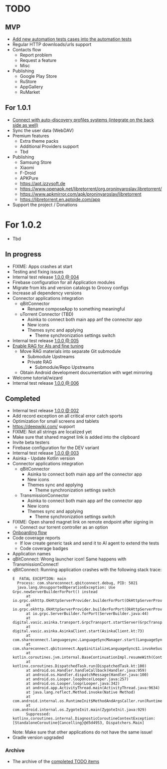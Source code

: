 # TODO

## MVP

- [Add new automation tests cases into the automation tests](./Tasks/003%20New%20automation%20tests%20to%20add/TASK.md)
- Regular HTTP downloads/urls support
- Contacts flow
  - Report problem
  - Request a feature
  - Misc
- Publishing
  - Google Play Store
  - RuStore
  - AppGallery
  - RuMarket

## For 1.0.1

- [Connect with auto-discovery profiles systems (integrate on the back side as well)](./Tasks/004%20Auto-discovery%20profiles%20systems/TASK.md) 
- Sync the user data (WebDAV)
- Premium features
  - Extra theme packs
  - Additional Providers support
  - Tbd
- Publishing
  - Samsung Store
  - Xiaomi
  - F-Droid
  - APKPure
  - https://apt.izzysoft.de
  - https://www.openapk.net/libretorrent/org.proninyaroslav.libretorrent/
  - https://www.apkmirror.com/apk/proninyaroslav/libretorrent
  - https://libretorrent.en.aptoide.com/app
- Support the project / Donations

# For 1.0.2

- Tbd
  
## In progress

- FIXME: Apps crashes at start
- Testing and fixing issues
- Internal test release [1.0.0 @ 004](./Changes/1.0.0/004.md)
- Firebase configuration for all Application modules
- Migrate from kts and version catalogs to Groovy configs
- Increase all dependency versions
- Connector applications integration
  - qBitConnector
    - Rename composeApp to something meaningful
  - uTorrent Connector (TBD)
    - Asinka to connect both main app anf the connector app
    - New icons
    - Themes sync and applying
      - Theme synchronization settings switch
- Internal test release [1.0.0 @ 005](./Changes/1.0.0/005.md)
- [Enable RAG for AIs and fine tuning](./Tasks/001%20RAG%20and%20MCP%20integration/TASK.md)
  - Move RAG materials into separate Git submodule
    - Submodule Upstreams
    - Private RAG
      - Submodule/Repo Upstreams
  - Obtain Android development documentation with wget mirroring
- Welcome tutorial/wizard
- Internal test release [1.0.0 @ 006](./Changes/1.0.0/005.md)

## Completed

- Internal test release [1.0.0 @ 002](./Changes/1.0.0/002.md)
- Add record exception on all critical error catch sports
- Optimization for small screens and tablets
- https://deepwiki.com/ support
- FIXME: Not all strings are localized yet
- Make sure that shared magnet link is added into the clipboard
- Invite beta testers
- Firebase configuration for the DEV variant
- Internal test release [1.0.0 @ 003](./Changes/1.0.0/003.md)
- Asinka - Update Kotlin version
- Connector applications integration
  - qBitConnector
    - Asinka to connect both main app anf the connector app
    - New icons
    - Themes sync and applying
      - Theme synchronization settings switch
  - TransmissionConnector
    - Asinka to connect both main app anf the connector app
    - New icons
    - Themes sync and applying
      - Theme synchronization settings switch
- FIXME: Open shared magnet link on remote endpoint after signing in
  - Connect our torrent controller as an option
- [Onboarding flow](./Tasks/002%20Onboarding/TASK.md)
- Code coverage reports
  - If low create generic task and send it to AI agent to extend the tests
  - Code coverage badges
- Application names
- qBitConnect: Wrong launcher icon! Same happens with TransmissionConnect!
- qBitConnect: Running application crashes with the following stack trace:
  ```
  E  FATAL EXCEPTION: main
    Process: com.shareconnect.qbitconnect.debug, PID: 5021
    java.lang.UnsupportedOperationException: Use Grpc.newServerBuilderForPort() instead
        at io.grpc.okhttp.OkHttpServerProvider.builderForPort(OkHttpServerProvider.java:41)
        at io.grpc.okhttp.OkHttpServerProvider.builderForPort(OkHttpServerProvider.java:25)
        at io.grpc.ServerBuilder.forPort(ServerBuilder.java:44)
        at digital.vasic.asinka.transport.GrpcTransport.startServer(GrpcTransport.kt:54)
        at digital.vasic.asinka.AsinkaClient.start(AsinkaClient.kt:73)
        at com.shareconnect.languagesync.LanguageSyncManager.start(LanguageSyncManager.kt:54)
        at com.shareconnect.qbitconnect.App$initializeLanguageSync$1.invokeSuspend(App.kt:172)
        at kotlin.coroutines.jvm.internal.BaseContinuationImpl.resumeWith(ContinuationImpl.kt:33)
        at kotlinx.coroutines.DispatchedTask.run(DispatchedTask.kt:100)
        at android.os.Handler.handleCallback(Handler.java:959)
        at android.os.Handler.dispatchMessage(Handler.java:100)
        at android.os.Looper.loopOnce(Looper.java:257)
        at android.os.Looper.loop(Looper.java:342)
        at android.app.ActivityThread.main(ActivityThread.java:9634)
        at java.lang.reflect.Method.invoke(Native Method)
        at com.android.internal.os.RuntimeInit$MethodAndArgsCaller.run(RuntimeInit.java:619)
        at com.android.internal.os.ZygoteInit.main(ZygoteInit.java:929)
        Suppressed: kotlinx.coroutines.internal.DiagnosticCoroutineContextException: [StandaloneCoroutine{Cancelling}@d5d4953, Dispatchers.Main]
  ```
  Note: Make sure that other applications do not have the same issue!
- Gradle version upgraded

### Archive

- The archive of the [completed TODO items](./Archive.md)
